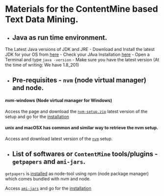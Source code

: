# Materials for the ContentMine based Text Data Mining.
* ## Java as run time environment.

The Latest Java versions of JDK and JRE
      - Download and Install the latest JDK for your OS from <a href=https://www.oracle.com/technetwork/java/javase/downloads/jdk8-downloads-2133151.html>here</a>
      - Check your JAva Installation <a href=https://www.java.com/en/download/help/version_manual.xml>here</a>
      - Open a Terminal and type <code>java -version</code>
      - Make sure you have the latest version (At the time of writing: We have 1.8_201)

* ## Pre-requisites - `nvm` (node virtual manager) and node.

#### nvm-windows (Node virtual manager for Windows)

Access the page and download the [`nvm-setup.zip`](https://github.com/coreybutler/nvm-windows/releases) latest version of the setup and go for the [installation](https://github.com/petermr/tigr2ess/edit/master/installation/INSTALLATION.md)

#### unix and macOSX has common and similar way to retrieve the nvm setup.

Access and download latest version of the [`nvm`](https://raw.githubusercontent.com/creationix/nvm/v0.30.1/install.sh) setup. 

* ## List of softwares or `ContentMine` tools/plugins - `getpapers` and `ami-jars`.

`getpapers` is [installed](https://github.com/petermr/tigr2ess/edit/master/installation/INSTALLATION.md) as node-tool using npm (node package manager) which comes bundled with nvm and node.

Access [`ami-jars`](https://github.com/petermr/ami-jars.git) and go for the [installation](https://github.com/petermr/tigr2ess/edit/master/installation/INSTALLATION.md)


